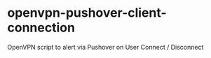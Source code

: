 # openvpn-pushover-client-connection
OpenVPN script to alert via Pushover on User Connect / Disconnect
